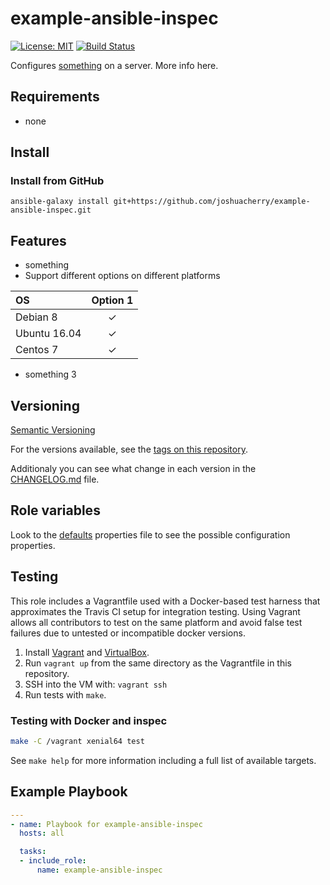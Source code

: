# example-ansible-inspec

[![License: MIT](https://img.shields.io/badge/License-MIT-yellow.svg)](https://opensource.org/licenses/MIT)
[![Build Status](https://travis-ci.org/joshuacherry/example-ansible-inspec.svg?branch=master)](https://travis-ci.org/joshuacherry/example-ansible-inspec)

Configures [something](https://google.com/) on a server. More info here.

## Requirements

- none

## Install

### Install from GitHub

`ansible-galaxy install git+https://github.com/joshuacherry/example-ansible-inspec.git`

## Features

- something
- Support different options on different platforms

| OS            | Option 1      |
| :------------ | :-----------: |
| Debian 8      | ✓             |
| Ubuntu 16.04  | ✓             |
| Centos 7      | ✓             |

- something 3

## Versioning

[Semantic Versioning](http://semver.org/)

For the versions available, see the [tags on this repository](https://github.com/joshuacherry/example-ansible-inspec/tags).

Additionaly you can see what change in each version in the [CHANGELOG.md](CHANGELOG.md) file.

## Role variables

Look to the [defaults](defaults/main.yml) properties file to see the possible configuration properties.

## Testing

This role includes a Vagrantfile used with a Docker-based test harness that approximates the Travis CI setup for integration testing. Using Vagrant allows all contributors to test on the same platform and avoid false test failures due to untested or incompatible docker versions.

1. Install [Vagrant](https://www.vagrantup.com/) and [VirtualBox](https://www.virtualbox.org/).
1. Run `vagrant up` from the same directory as the Vagrantfile in this repository.
1. SSH into the VM with: `vagrant ssh`
1. Run tests with `make`.

### Testing with Docker and inspec

```bash
make -C /vagrant xenial64 test
```

See `make help` for more information including a full list of available targets.

## Example Playbook

```yaml
---
- name: Playbook for example-ansible-inspec
  hosts: all

  tasks:
  - include_role:
      name: example-ansible-inspec
```